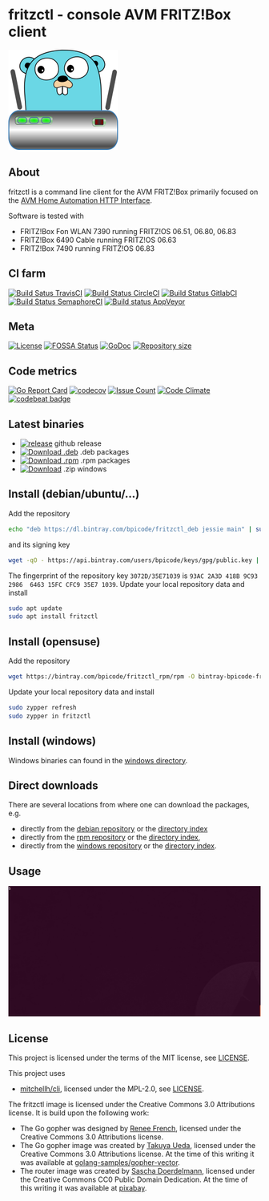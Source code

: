 # fritzctl - console AVM FRITZ!Box client

![fritzctl](/images/fritzctl.png?raw=true "fritzctl")

## About

fritzctl is a command line client for the AVM FRITZ!Box primarily focused on the
[AVM Home Automation HTTP Interface](https://avm.de/fileadmin/user_upload/Global/Service/Schnittstellen/AHA-HTTP-Interface.pdf).

Software is tested with

*   FRITZ!Box Fon WLAN 7390 running FRITZ!OS 06.51, 06.80, 06.83
*   FRITZ!Box 6490 Cable running FRITZ!OS 06.63
*   FRITZ!Box 7490 running FRITZ!OS 06.83

## CI farm

[![Build Satus TravisCI](https://travis-ci.org/bpicode/fritzctl.svg)](https://travis-ci.org/bpicode/fritzctl)
[![Build Status CircleCI](https://circleci.com/gh/bpicode/fritzctl/tree/master.svg?style=shield)](https://circleci.com/gh/bpicode/fritzctl)
[![Build Status GitlabCI](https://gitlab.com/bpicode/fritzctl/badges/master/build.svg)](https://gitlab.com/bpicode/fritzctl/commits/master)
[![Build Status SemaphoreCI](https://semaphoreci.com/api/v1/bpicode/fritzctl/branches/master/shields_badge.svg)](https://semaphoreci.com/bpicode/fritzctl)
[![Build status AppVeyor](https://ci.appveyor.com/api/projects/status/k7qqx91w6mja3u7h?svg=true)](https://ci.appveyor.com/project/bpicode/fritzctl)
    
## Meta

[![License](https://img.shields.io/github/license/bpicode/fritzctl.svg)](https://opensource.org/licenses/MIT)
[![FOSSA Status](https://app.fossa.io/api/projects/git%2Bhttps%3A%2F%2Fgithub.com%2Fbpicode%2Ffritzctl.svg?type=shield)](https://app.fossa.io/projects/git%2Bhttps%3A%2F%2Fgithub.com%2Fbpicode%2Ffritzctl?ref=badge_shield)
[![GoDoc](https://godoc.org/github.com/bpicode/fritzctl?status.svg)](https://godoc.org/github.com/bpicode/fritzctl)
[![Repository size](https://reposs.herokuapp.com/?path=bpicode/fritzctl)](https://github.com/bpicode/fritzctl)

## Code metrics

[![Go Report Card](https://goreportcard.com/badge/github.com/bpicode/fritzctl)](https://goreportcard.com/report/github.com/bpicode/fritzctl)
[![codecov](https://codecov.io/gh/bpicode/fritzctl/branch/master/graph/badge.svg)](https://codecov.io/gh/bpicode/fritzctl)
[![Issue Count](https://codeclimate.com/github/bpicode/fritzctl/badges/issue_count.svg)](https://codeclimate.com/github/bpicode/fritzctl)
[![Code Climate](https://codeclimate.com/github/bpicode/fritzctl/badges/gpa.svg)](https://codeclimate.com/github/bpicode/fritzctl)
[![codebeat badge](https://codebeat.co/badges/605cf539-21dd-4a60-a892-e0d6da3021fe)](https://codebeat.co/projects/github-com-bpicode-fritzctl)

## Latest binaries
*   [![release](http://github-release-version.herokuapp.com/github/bpicode/fritzctl/release.svg?style=flat)](https://github.com/bpicode/fritzctl/releases/latest) github release
*   [![Download .deb](https://api.bintray.com/packages/bpicode/fritzctl_deb/fritzctl/images/download.svg)](https://bintray.com/bpicode/fritzctl_deb/fritzctl/_latestVersion)
    .deb packages
*   [![Download .rpm](https://api.bintray.com/packages/bpicode/fritzctl_rpm/fritzctl/images/download.svg)](https://bintray.com/bpicode/fritzctl_rpm/fritzctl/_latestVersion)
    .rpm packages 
*   [![Download](https://api.bintray.com/packages/bpicode/fritzctl_win/fritzctl/images/download.svg)](https://bintray.com/bpicode/fritzctl_win/fritzctl/_latestVersion)
    .zip windows

## Install (debian/ubuntu/...)

Add the repository

```bash
echo "deb https://dl.bintray.com/bpicode/fritzctl_deb jessie main" | sudo tee -a /etc/apt/sources.list
```

and its signing key

```bash
wget -qO - https://api.bintray.com/users/bpicode/keys/gpg/public.key | sudo apt-key add -
```

The fingerprint of the repository key `3072D/35E71039` is
`93AC 2A3D 418B 9C93 2986  6463 15FC CFC9 35E7 1039`.
Update your local repository data and install

```bash
sudo apt update
sudo apt install fritzctl
```

## Install (opensuse)

Add the repository

```bash
wget https://bintray.com/bpicode/fritzctl_rpm/rpm -O bintray-bpicode-fritzctl_rpm.repo && sudo zypper ar -f bintray-bpicode-fritzctl_rpm.repo && rm bintray-bpicode-fritzctl_rpm.repo
```

Update your local repository data and install

```bash
sudo zypper refresh
sudo zypper in fritzctl
```

## Install (windows)

Windows binaries can found in the [windows directory](https://dl.bintray.com/bpicode/fritzctl_win/).

## Direct downloads

There are several locations from where one can download the packages, e.g.

*   directly from the [debian repository](https://bintray.com/bpicode/fritzctl_deb/fritzctl)
    or the [directory index](https://dl.bintray.com/bpicode/fritzctl_deb/)
*   directly from the [rpm repository](https://bintray.com/bpicode/fritzctl_rpm/fritzctl)
    or the [directory index](https://dl.bintray.com/bpicode/fritzctl_rpm/),
*   directly from the [windows repository](https://bintray.com/bpicode/fritzctl_win/fritzctl)
    or the [directory index](https://dl.bintray.com/bpicode/fritzctl_win/).

## Usage

![Demo usage](/images/fritzctl_demo.gif?raw=true "Demo usage")

## License

This project is licensed under the terms of the MIT license, see [LICENSE](https://github.com/bpicode/fritzctl/blob/master/LICENSE).

This project uses
*   [mitchellh/cli](https://github.com/mitchellh/cli), licensed under the MPL-2.0, see [LICENSE](https://github.com/mitchellh/cli/blob/master/LICENSE).

The fritzctl image is licensed under the Creative Commons 3.0 Attributions license. It is build upon the following work:
*   The Go gopher was designed by [Renee French](http://reneefrench.blogspot.com/), licensed under the Creative Commons 3.0 Attributions license.
*   The Go gopher image was created by [Takuya Ueda](https://twitter.com/tenntenn), licensed under the Creative Commons 3.0 Attributions license. At the time of this writing it was available at [golang-samples/gopher-vector](https://github.com/golang-samples/gopher-vector/blob/master/gopher.svg).
*   The router image was created by [Sascha Doerdelmann](https://pixabay.com/en/users/saschadoerdelmann-4359717/), licensed under the Creative Commons CC0 Public Domain Dedication. At the time of this writing it was available at [pixabay](https://pixabay.com/en/wlan-telecommunications-router-2007682/).

